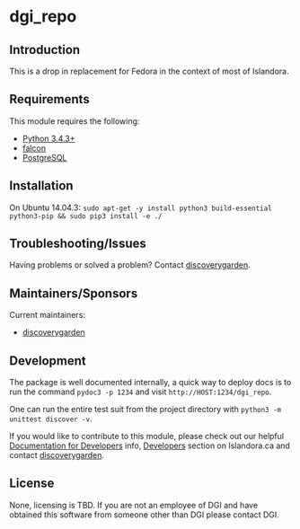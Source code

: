 # dgi_repo

## Introduction

This is a drop in replacement for Fedora in the context of most of Islandora.

## Requirements

This module requires the following:

* [Python 3.4.3+](https://www.python.org/)
* [falcon](http://falconframework.org/)
* [PostgreSQL](http://www.postgresql.org/)

## Installation

On Ubuntu 14.04.3: `sudo apt-get -y install python3 build-essential python3-pip && sudo pip3 install -e ./`

## Troubleshooting/Issues

Having problems or solved a problem? Contact [discoverygarden](http://support.discoverygarden.ca).

## Maintainers/Sponsors

Current maintainers:

* [discoverygarden](http://www.discoverygarden.ca)

## Development

The package is well documented internally, a quick way to deploy docs is to run
the command `pydoc3 -p 1234` and visit  `http://HOST:1234/dgi_repo`.

One can run the entire test suit from the project directory with
`python3 -m unittest discover -v`.

If you would like to contribute to this module, please check out our helpful
[Documentation for Developers](https://github.com/Islandora/islandora/wiki#wiki-documentation-for-developers)
info, [Developers](http://islandora.ca/developers) section on Islandora.ca and
contact [discoverygarden](http://support.discoverygarden.ca).

## License

None, licensing is TBD. If you are not an employee of DGI and have obtained this
software from someone other than DGI please contact DGI.
